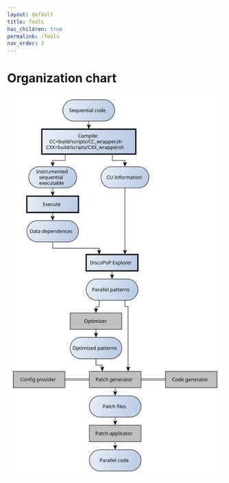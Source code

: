```yaml
---
layout: default
title: Tools
has_children: true
permalink: /Tools
nav_order: 3
---
```


# Organization chart
![DiscoPoP framework: organization chart](organization_chart.svg)